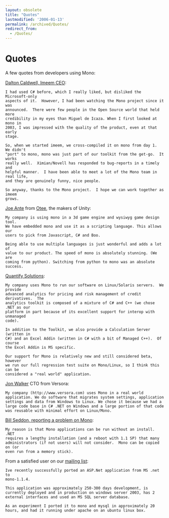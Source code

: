 ```yaml
---
layout: obsolete
title: "Quotes"
lastmodified: '2006-01-13'
permalink: /archived/Quotes/
redirect_from:
  - /Quotes/
---
```


Quotes
======

A few quotes from developers using Mono:

[Dalton Caldwell, Imeem CEO](http://dalton.imeem.com/blogentry/fEEiPiEw):

    I had used C# before, which I really liked, but disliked the Microsoft-only  
    aspects of it.  However, I had been watching the Mono project since it was 
    announced.  There were few people in the Open Source world that held more 
    credibility in my eyes than Miguel de Icaza. When I first looked at mono in 
    2003, I was impressed with the quality of the product, even at that early 
    stage. 

    So, when we started imeem, we cross-compiled it on mono from day 1.  We didn't 
    "port" to mono, mono was just part of our toolkit from the get-go.  It works 
    really well.  Ximian/Novell has responded to bug-reports in a timely and 
    helpful manner.  I have been able to meet a lot of the Mono team in real life, 
    and they are genuinely funny, nice people.

    So anyway, thanks to the Mono project.  I hope we can work together as imeem 
    grows.

[Joe Ante](http://galactus.ximian.com/pipermail/mono-list/2005-May/027196.html) from [Otee](http://www.otee.dk), the makers of Unity:

    My company is using mono in a 3d game engine and wysiwyg game design tool.
    We have embedded mono and use it as a scripting language. This allows our
    users to pick from Javascript, C# and Boo.

    Being able to use multiple languages is just wonderful and adds a lot of
    value to our product. The speed of mono is absolutely stunning. (We are
    coming from python). Switching from python to mono was an absolute success.

[Quantify Solutions](http://galactus.ximian.com/pipermail/mono-list/2005-May/027131.html):

    My company uses Mono to run our software on Linux/Solaris servers.  We provide
    advanced analytics for pricing and risk management of credit derivatives.  The
    analytics toolkit is composed of a mixture of C# and C++ (we chose .NET as our
    platform in part because of its excellent support for interop with unmanaged
    code).

    In addition to the Toolkit, we also provide a Calculation Server (written in 
    C#) and an Excel Addin (written in C# with a bit of Managed C++).  Of course 
    the Excel Addin is MS specific.

    Our support for Mono is relatively new and still considered beta, however 
    we run our full regression test suite on Mono/Linux, so I think this can be 
    considered a "real world" application.

[Jon Walker](http://galactus.ximian.com/pipermail/mono-list/2005-May/027110.html) CTO from Versora:

    My company (http://www.versora.com) uses Mono in a real world 
    application. We do software that migrates system settings, application 
    settings and data from Windows to Linux. We chose it because we had a 
    large code base in C# .NET on Windows and a large portion of that code 
    was reusable with minimal effort on Linux/Mono.

 [Bill Seddon, reporting a problem on Mono](http://lists.ximian.com/pipermail/mono-list/2006-January/030276.html):

    My reason is that Mono applications can be run without an install.  .NET 
    requires a lengthy installation (and a reboot with 1.1 SP) that many 
    administrators (if not users) will not consider.  Mono can be copied on (or 
    even run from a memory stick).

From a satisfied user on our [mailing list](http://lists.ximian.com/archives/public/mono-list/2005-April/026486.html):

    Ive recently successfully ported an ASP.Net application from MS .net to 
    mono-1.1.4.

    This application was approximately 250-300 days development, is 
    currently deployed and in production on windows server 2003, has 2 
    external interfaces and used an MS SQL server database. 

    As an experiment I ported it to mono and mysql in approximately 20 
    hours, and had it running under apache on an ubuntu linux box.

